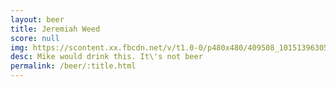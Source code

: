 ```yaml
---
layout: beer
title: Jeremiah Weed
score: null
img: https://scontent.xx.fbcdn.net/v/t1.0-0/p480x480/409508_10151396305103745_1792863383_n.jpg?oh=d88878dc77997037f035ce6ea4f40469&oe=58D05BCF
desc: Mike would drink this. It\'s not beer
permalink: /beer/:title.html
---
```

